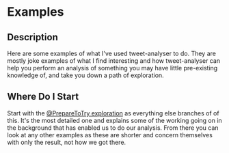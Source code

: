 # Examples

## Description

Here are some examples of what I've used tweet-analyser to do. They are mostly joke examples of
what I find interesting and how tweet-analyser can help you perform an analysis of something you
may have little pre-existing knowledge of, and take you down a path of exploration.

## Where Do I Start

Start with the [@PrepareToTry exploration](@PrepareToTry/@PrepareToTry.md) as everything else
branches of of this. It's the most detailed one and explains some of the working going on in
the background that has enabled us to do our analysis. From there you can look at any other
examples as these are shorter and concern themselves with only the result, not how we got there.